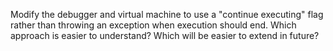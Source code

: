 Modify the debugger and virtual machine to use a "continue executing" flag
rather than throwing an exception when execution should end.
Which approach is easier to understand?
Which will be easier to extend in future?
